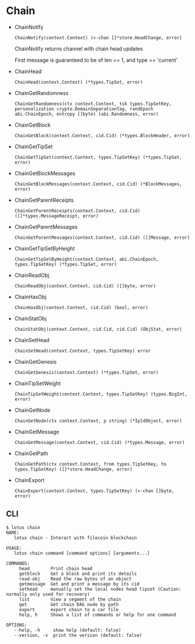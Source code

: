# Chain

* ChainNotify

  `ChainNotify(context.Context) (<-chan []*store.HeadChange, error)`

  ChainNotify returns channel with chain head updates

  First message is guaranteed to be of len == 1, and type == 'current'

* ChainHead

  `ChainHead(context.Context) (*types.TipSet, error)`

* ChainGetRandomness

  `ChainGetRandomness(ctx context.Context, tsk types.TipSetKey, personalization crypto.DomainSeparationTag, randEpoch abi.ChainEpoch, entropy []byte) (abi.Randomness, error)`

* ChainGetBlock

  `ChainGetBlock(context.Context, cid.Cid) (*types.BlockHeader, error)`

* ChainGetTipSet

  `ChainGetTipSet(context.Context, types.TipSetKey) (*types.TipSet, error)`

* ChainGetBlockMessages

  `ChainGetBlockMessages(context.Context, cid.Cid) (*BlockMessages, error)`

* ChainGetParentReceipts

  `ChainGetParentReceipts(context.Context, cid.Cid) ([]*types.MessageReceipt, error)`

* ChainGetParentMessages

  `ChainGetParentMessages(context.Context, cid.Cid) ([]Message, error)`

* ChainGetTipSetByHeight

  `ChainGetTipSetByHeight(context.Context, abi.ChainEpoch, types.TipSetKey) (*types.TipSet, error)`

* ChainReadObj

  `ChainReadObj(context.Context, cid.Cid) ([]byte, error)`

* ChainHasObj

  `ChainHasObj(context.Context, cid.Cid) (bool, error)`

* ChainStatObj
  
  `ChainStatObj(context.Context, cid.Cid, cid.Cid) (ObjStat, error)`

* ChainSetHead

  `ChainSetHead(context.Context, types.TipSetKey) error`

* ChainGetGenesis

  `ChainGetGenesis(context.Context) (*types.TipSet, error)`

* ChainTipSetWeight

  `ChainTipSetWeight(context.Context, types.TipSetKey) (types.BigInt, error)`

* ChainGetNode

  `ChainGetNode(ctx context.Context, p string) (*IpldObject, error)`

* ChainGetMessage

  `ChainGetMessage(context.Context, cid.Cid) (*types.Message, error)`

* ChainGetPath

  `ChainGetPath(ctx context.Context, from types.TipSetKey, to types.TipSetKey) ([]*store.HeadChange, error)`

* ChainExport

  `ChainExport(context.Context, types.TipSetKey) (<-chan []byte, error)`

## CLI

```
$ lotus chain
NAME:
   lotus chain - Interact with filecoin blockchain

USAGE:
   lotus chain command [command options] [arguments...]

COMMANDS:
     head        Print chain head
     getblock    Get a block and print its details
     read-obj    Read the raw bytes of an object
     getmessage  Get and print a message by its cid
     sethead     manually set the local nodes head tipset (Caution: normally only used for recovery)
     list        View a segment of the chain
     get         Get chain DAG node by path
     export      export chain to a car file
     help, h     Shows a list of commands or help for one command

OPTIONS:
   --help, -h     show help (default: false)
   --version, -v  print the version (default: false)
```